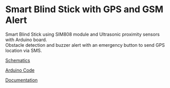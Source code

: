 # Smart Blind Stick with GPS and GSM Alert

Smart Blind Stick using SIM808 module and Ultrasonic proximity sensors with Arduino board.<br/>
Obstacle detection and buzzer alert with an emergency button to send GPS location via SMS.<br/>


[Schematics](/doc/Smart-blind-stick-SIM808-diagram.jpg)

[Arduino Code ](/code/Smart_blind_stick_code.ino)

[Documentation](/doc/Smart-blind-stick.pdf)
